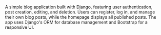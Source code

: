 A simple blog application built with Django, featuring user authentication, post creation, editing, and deletion. Users can register, log in, and manage their own blog posts, while the homepage displays all published posts. The app uses Django's ORM for database management and Bootstrap for a responsive UI.
